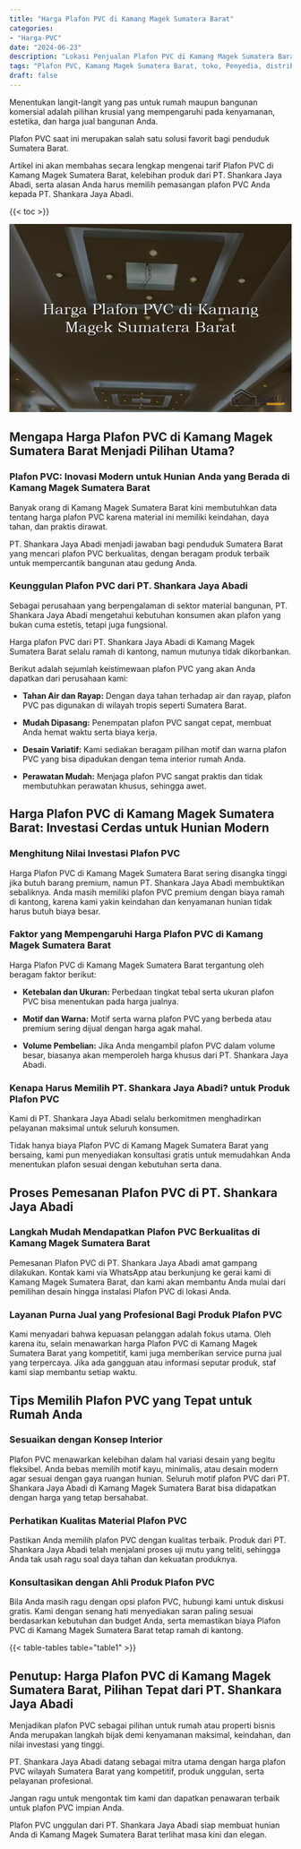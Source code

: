 ```yaml
---
title: "Harga Plafon PVC di Kamang Magek Sumatera Barat"
categories: 
- "Harga-PVC"
date: "2024-06-23"
description: "Lokasi Penjualan Plafon PVC di Kamang Magek Sumatera Barat bagi hunian, office, serta toko. Material berkualitas, pilihan motif, variasi warna elegan, beserta layanan penempatan dikerjakan oleh teknisi berpengalaman dan kepastian resmi!|Servis distribusi Plafon PVC di Kamang Magek Sumatera Barat untuk kebutuhan tempat tinggal, kantor, maupun toko, beserta material berkualitas dan penempatan oleh teknisi berpengalaman serta jaminan resmi.|Alternatif Plafon PVC di Kamang Magek Sumatera Barat yang terpercaya untuk tempat tinggal, office, dan gerai, bersama material unggulan dan instalasi dikerjakan oleh teknisi profesional serta jaminan resmi.|Penyediaan Plafon PVC di Kamang Magek Sumatera Barat bagi hunian, office, serta gerai, beserta produk unggulan dan instalasi dikerjakan oleh teknisi berpengalaman, dilengkapi beserta jaminan resmi.}"
tags: "Plafon PVC, Kamang Magek Sumatera Barat, toko, Penyedia, distributor"
draft: false
---
```


Menentukan langit-langit yang pas untuk rumah maupun bangunan komersial adalah pilihan krusial yang mempengaruhi pada kenyamanan, estetika, dan harga jual bangunan Anda.

Plafon PVC saat ini merupakan salah satu solusi favorit bagi penduduk Sumatera Barat.

Artikel ini akan membahas secara lengkap mengenai tarif Plafon PVC di Kamang Magek Sumatera Barat, kelebihan produk dari PT. Shankara Jaya Abadi, serta alasan Anda harus memilih pemasangan plafon PVC Anda kepada PT. Shankara Jaya Abadi.

{{< toc >}}

![Harga Plafon PVC di Kamang Magek Sumatera Barat](/images/Harga-PVC/Harga-Plafon-PVC-di-Kamang-Magek-Sumatera-Barat.png)


## Mengapa Harga Plafon PVC di Kamang Magek Sumatera Barat Menjadi Pilihan Utama?

### Plafon PVC: Inovasi Modern untuk Hunian Anda yang Berada di Kamang Magek Sumatera Barat

Banyak orang di Kamang Magek Sumatera Barat kini membutuhkan data tentang harga plafon PVC karena material ini memiliki keindahan, daya tahan, dan praktis dirawat.

PT. Shankara Jaya Abadi menjadi jawaban bagi penduduk Sumatera Barat yang mencari plafon PVC berkualitas, dengan beragam produk terbaik untuk mempercantik bangunan atau gedung Anda.

### Keunggulan Plafon PVC dari PT. Shankara Jaya Abadi

Sebagai perusahaan yang berpengalaman di sektor material bangunan, PT. Shankara Jaya Abadi mengetahui kebutuhan konsumen akan plafon yang bukan cuma estetis, tetapi juga fungsional.

Harga plafon PVC dari PT. Shankara Jaya Abadi di Kamang Magek Sumatera Barat selalu ramah di kantong, namun mutunya tidak dikorbankan.

Berikut adalah sejumlah keistimewaan plafon PVC yang akan Anda dapatkan dari perusahaan kami:

- **Tahan Air dan Rayap:** Dengan daya tahan terhadap air dan rayap, plafon PVC pas digunakan di wilayah tropis seperti Sumatera Barat.

- **Mudah Dipasang:** Penempatan plafon PVC sangat cepat, membuat Anda hemat waktu serta biaya kerja.

- **Desain Variatif:** Kami sediakan beragam pilihan motif dan warna plafon PVC yang bisa dipadukan dengan tema interior rumah Anda.

- **Perawatan Mudah:** Menjaga plafon PVC sangat praktis dan tidak membutuhkan perawatan khusus, sehingga awet.

## Harga Plafon PVC di Kamang Magek Sumatera Barat: Investasi Cerdas untuk Hunian Modern

### Menghitung Nilai Investasi Plafon PVC

Harga Plafon PVC di Kamang Magek Sumatera Barat sering disangka tinggi jika butuh barang premium, namun PT. Shankara Jaya Abadi membuktikan sebaliknya. Anda masih memiliki plafon PVC premium dengan biaya ramah di kantong, karena kami yakin keindahan dan kenyamanan hunian tidak harus butuh biaya besar.

### Faktor yang Mempengaruhi Harga Plafon PVC di Kamang Magek Sumatera Barat

Harga Plafon PVC di Kamang Magek Sumatera Barat tergantung oleh beragam faktor berikut:

- **Ketebalan dan Ukuran:** Perbedaan tingkat tebal serta ukuran plafon PVC bisa menentukan pada harga jualnya.

- **Motif dan Warna:** Motif serta warna plafon PVC yang berbeda atau premium sering dijual dengan harga agak mahal.

- **Volume Pembelian:** Jika Anda mengambil plafon PVC dalam volume besar, biasanya akan memperoleh harga khusus dari PT. Shankara Jaya Abadi.

### Kenapa Harus Memilih PT. Shankara Jaya Abadi? untuk Produk Plafon PVC

Kami di PT. Shankara Jaya Abadi selalu berkomitmen menghadirkan pelayanan maksimal untuk seluruh konsumen.

Tidak hanya biaya Plafon PVC di Kamang Magek Sumatera Barat yang bersaing, kami pun menyediakan konsultasi gratis untuk memudahkan Anda menentukan plafon sesuai dengan kebutuhan serta dana.

## Proses Pemesanan Plafon PVC di PT. Shankara Jaya Abadi

### Langkah Mudah Mendapatkan Plafon PVC Berkualitas di Kamang Magek Sumatera Barat

Pemesanan Plafon PVC di PT. Shankara Jaya Abadi amat gampang dilakukan. Kontak kami via WhatsApp atau berkunjung ke gerai kami di Kamang Magek Sumatera Barat, dan kami akan membantu Anda mulai dari pemilihan desain hingga instalasi Plafon PVC di lokasi Anda.

### Layanan Purna Jual yang Profesional Bagi Produk Plafon PVC

Kami menyadari bahwa kepuasan pelanggan adalah fokus utama. Oleh karena itu, selain menawarkan harga Plafon PVC di Kamang Magek Sumatera Barat yang kompetitif, kami juga memberikan service purna jual yang terpercaya. Jika ada gangguan atau informasi seputar produk, staf kami siap membantu setiap waktu.

## Tips Memilih Plafon PVC yang Tepat untuk Rumah Anda

### Sesuaikan dengan Konsep Interior

Plafon PVC menawarkan kelebihan dalam hal variasi desain yang begitu fleksibel. Anda bebas memilih motif kayu, minimalis, atau desain modern agar sesuai dengan gaya ruangan hunian. Seluruh motif plafon PVC dari PT. Shankara Jaya Abadi di Kamang Magek Sumatera Barat bisa didapatkan dengan harga yang tetap bersahabat.

### Perhatikan Kualitas Material Plafon PVC

Pastikan Anda memilih plafon PVC dengan kualitas terbaik. Produk dari PT. Shankara Jaya Abadi telah menjalani proses uji mutu yang teliti, sehingga Anda tak usah ragu soal daya tahan dan kekuatan produknya.

### Konsultasikan dengan Ahli Produk Plafon PVC

Bila Anda masih ragu dengan opsi plafon PVC, hubungi kami untuk diskusi gratis. Kami dengan senang hati menyediakan saran paling sesuai berdasarkan kebutuhan dan budget Anda, serta memastikan biaya Plafon PVC di Kamang Magek Sumatera Barat tetap ramah di kantong.

{{< table-tables table="table1" >}}

## Penutup: Harga Plafon PVC di Kamang Magek Sumatera Barat, Pilihan Tepat dari PT. Shankara Jaya Abadi

Menjadikan plafon PVC sebagai pilihan untuk rumah atau properti bisnis Anda merupakan langkah bijak demi kenyamanan maksimal, keindahan, dan nilai investasi yang tinggi.

PT. Shankara Jaya Abadi datang sebagai mitra utama dengan harga plafon PVC wilayah Sumatera Barat yang kompetitif, produk unggulan, serta pelayanan profesional.

Jangan ragu untuk mengontak tim kami dan dapatkan penawaran terbaik untuk plafon PVC impian Anda.

Plafon PVC unggulan dari PT. Shankara Jaya Abadi siap membuat hunian Anda di Kamang Magek Sumatera Barat terlihat masa kini dan elegan.